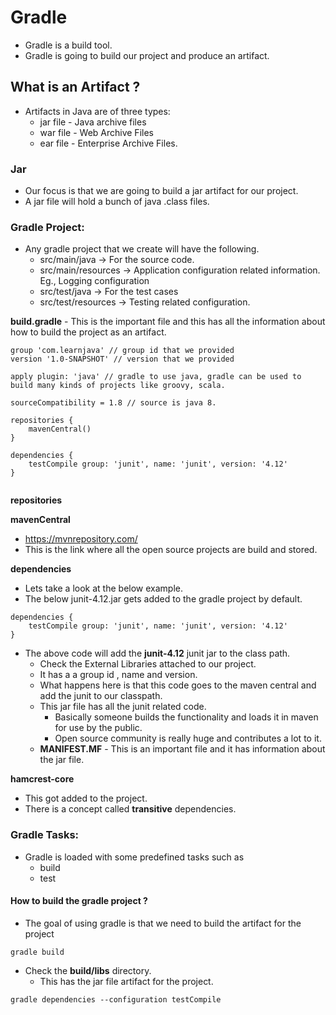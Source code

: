 # Gradle

-   Gradle is a build tool.
-   Gradle is going to build our project and produce an artifact.

## What is an Artifact ?

-   Artifacts in Java are of three types:
    -   jar file - Java archive files
    -   war file -  Web Archive Files
    -   ear file -  Enterprise Archive Files.
    
### Jar
-  Our focus is that we are going to build a jar artifact for our project.  
-   A jar file will hold a bunch of java .class files.
    

### Gradle Project:
-   Any gradle project that we create will have the following.
    -   src/main/java -> For the source code.
    -   src/main/resources -> Application configuration related information. Eg., Logging configuration
    -   src/test/java -> For the test cases
    -   src/test/resources -> Testing related configuration.

**build.gradle**
    -   This is the important file and this has all the information about how to build the project as an artifact.

```aidl
group 'com.learnjava' // group id that we provided
version '1.0-SNAPSHOT' // version that we provided

apply plugin: 'java' // gradle to use java, gradle can be used to build many kinds of projects like groovy, scala.

sourceCompatibility = 1.8 // source is java 8.

repositories {
    mavenCentral()
}

dependencies {
    testCompile group: 'junit', name: 'junit', version: '4.12' 
}


```

**repositories**

**mavenCentral**
     
-   https://mvnrepository.com/
-   This is the link where all the open source projects are build and stored.

**dependencies**

-   Lets take a look at the below example.
-   The below junit-4.12.jar gets added to the gradle project by default.

```
dependencies {
    testCompile group: 'junit', name: 'junit', version: '4.12'
}
```

-   The above code will add the **junit-4.12** junit jar to the class path.
    -   Check the External Libraries attached to our project.
    -   It has a a group id , name  and version.
    -   What happens here is that this code goes to the maven central and add the junit to our classpath.
    -   This jar file has all the junit related code.
        -   Basically someone builds the functionality and loads it in maven for use by the public.
        -   Open source community is really huge and contributes a lot to it.
    -   **MANIFEST.MF**
            -   This is an important file and it has information about the jar file.
     


**hamcrest-core**
-   This got added to the project.
-   There is a concept called **transitive** dependencies.

### Gradle Tasks:

-   Gradle is loaded with some predefined tasks such as
    -   build
    -   test
    
#### How to build the gradle project ?

-   The goal of using gradle is that we need to build the artifact for the project

```aidl
gradle build
```

-   Check the **build/libs** directory.
    -   This has the jar file artifact for the project.
    

```
gradle dependencies --configuration testCompile
```

